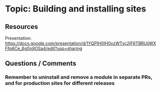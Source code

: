 # Topic: Building and installing sites

## Resources

Presentation: https://docs.google.com/presentation/d/1YQPIH0lH0xzWTyc2jF6TBRUijWXFfp6Ce_6g0n9OSa4/edit?usp=sharing

## Questions / Comments

### Remember to uninstall and remove a module in separate PRs, and for production sites for different releases
